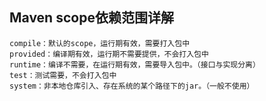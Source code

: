 ## Maven scope依赖范围详解

```text
compile：默认的scope，运行期有效，需要打入包中
provided：编译期有效，运行期不需要提供，不会打入包中
runtime：编译不需要，在运行期有效，需要导入包中。（接口与实现分离）
test：测试需要，不会打入包中
system：非本地仓库引入、存在系统的某个路径下的jar。（一般不使用）
```

